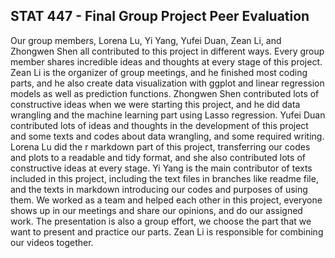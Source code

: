 ## STAT 447 - Final Group Project Peer Evaluation
Our group members, Lorena Lu, Yi Yang, Yufei Duan, Zean Li, and Zhongwen Shen all contributed to this project in different ways. Every group member shares incredible ideas and thoughts at every stage of this project. Zean Li is the organizer of group meetings, and he finished most coding parts, and he also create data visualization with ggplot and linear regression models as well as prediction functions. Zhongwen Shen contributed lots of constructive ideas when we were starting this project, and he did data wrangling and the machine learning part using Lasso regression. Yufei Duan contributed lots of ideas and thoughts in the development of this project and some texts and codes about data wrangling, and some required writing. Lorena Lu did the r markdown part of this project, transferring our codes and plots to a readable and tidy format, and she also contributed lots of constructive ideas at every stage. Yi Yang is the main contributor of texts included in this project, including the text files in branches like readme file, and the texts in markdown introducing our codes and purposes of using them. We worked as a team and helped each other in this project, everyone shows up in our meetings and share our opinions, and do our assigned work. The presentation is also a group effort, we choose the part that we want to present and practice our parts. Zean Li is responsible for combining our videos together. 

